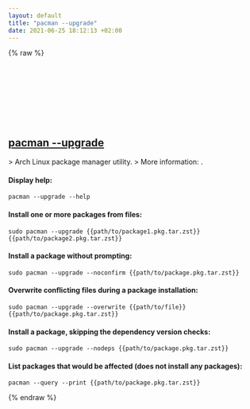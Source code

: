 ```yaml
---
layout: default
title: "pacman --upgrade"
date: 2021-06-25 18:12:13 +02:00
---
```

{% raw %}
<h2 id="pacman---upgrade">
  <a href="/en/linux/pacman-upgrade.html">pacman --upgrade</a> <a href="#pacman---upgrade"><svg class="icon">
    <use href="/assets/images/unicode_sprite.svg#link" />
  </svg></a>
</h2>
> Arch Linux package manager utility.
> More information: <https://man.archlinux.org/man/pacman.8>.

#### Display help:
```shell
pacman --upgrade --help
```
#### Install one or more packages from files:
```shell
sudo pacman --upgrade {{path/to/package1.pkg.tar.zst}} {{path/to/package2.pkg.tar.zst}}
```
#### Install a package without prompting:
```shell
sudo pacman --upgrade --noconfirm {{path/to/package.pkg.tar.zst}}
```
#### Overwrite conflicting files during a package installation:
```shell
sudo pacman --upgrade --overwrite {{path/to/file}} {{path/to/package.pkg.tar.zst}}
```
#### Install a package, skipping the dependency version checks:
```shell
sudo pacman --upgrade --nodeps {{path/to/package.pkg.tar.zst}}
```
#### List packages that would be affected (does not install any packages):
```shell
pacman --query --print {{path/to/package.pkg.tar.zst}}
```
{% endraw %}
